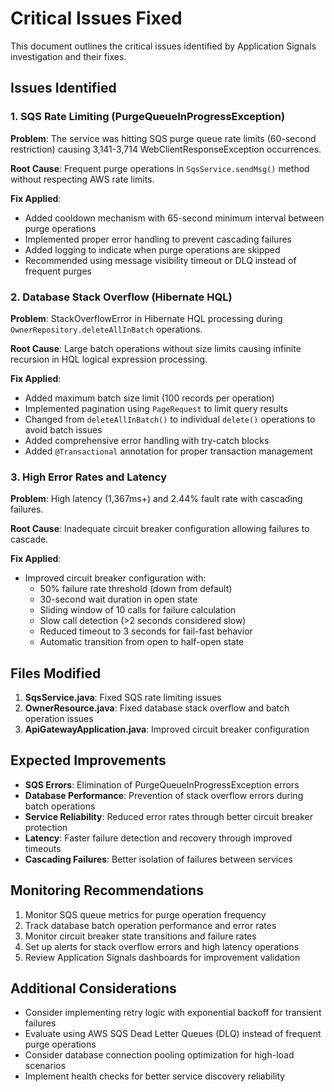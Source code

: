 # Critical Issues Fixed

This document outlines the critical issues identified by Application Signals investigation and their fixes.

## Issues Identified

### 1. SQS Rate Limiting (PurgeQueueInProgressException)
**Problem**: The service was hitting SQS purge queue rate limits (60-second restriction) causing 3,141-3,714 WebClientResponseException occurrences.

**Root Cause**: Frequent purge operations in `SqsService.sendMsg()` method without respecting AWS rate limits.

**Fix Applied**:
- Added cooldown mechanism with 65-second minimum interval between purge operations
- Implemented proper error handling to prevent cascading failures
- Added logging to indicate when purge operations are skipped
- Recommended using message visibility timeout or DLQ instead of frequent purges

### 2. Database Stack Overflow (Hibernate HQL)
**Problem**: StackOverflowError in Hibernate HQL processing during `OwnerRepository.deleteAllInBatch` operations.

**Root Cause**: Large batch operations without size limits causing infinite recursion in HQL logical expression processing.

**Fix Applied**:
- Added maximum batch size limit (100 records per operation)
- Implemented pagination using `PageRequest` to limit query results
- Changed from `deleteAllInBatch()` to individual `delete()` operations to avoid batch issues
- Added comprehensive error handling with try-catch blocks
- Added `@Transactional` annotation for proper transaction management

### 3. High Error Rates and Latency
**Problem**: High latency (1,367ms+) and 2.44% fault rate with cascading failures.

**Root Cause**: Inadequate circuit breaker configuration allowing failures to cascade.

**Fix Applied**:
- Improved circuit breaker configuration with:
  - 50% failure rate threshold (down from default)
  - 30-second wait duration in open state
  - Sliding window of 10 calls for failure calculation
  - Slow call detection (>2 seconds considered slow)
  - Reduced timeout to 3 seconds for fail-fast behavior
  - Automatic transition from open to half-open state

## Files Modified

1. **SqsService.java**: Fixed SQS rate limiting issues
2. **OwnerResource.java**: Fixed database stack overflow and batch operation issues  
3. **ApiGatewayApplication.java**: Improved circuit breaker configuration

## Expected Improvements

- **SQS Errors**: Elimination of PurgeQueueInProgressException errors
- **Database Performance**: Prevention of stack overflow errors during batch operations
- **Service Reliability**: Reduced error rates through better circuit breaker protection
- **Latency**: Faster failure detection and recovery through improved timeouts
- **Cascading Failures**: Better isolation of failures between services

## Monitoring Recommendations

1. Monitor SQS queue metrics for purge operation frequency
2. Track database batch operation performance and error rates
3. Monitor circuit breaker state transitions and failure rates
4. Set up alerts for stack overflow errors and high latency operations
5. Review Application Signals dashboards for improvement validation

## Additional Considerations

- Consider implementing retry logic with exponential backoff for transient failures
- Evaluate using AWS SQS Dead Letter Queues (DLQ) instead of frequent purge operations
- Consider database connection pooling optimization for high-load scenarios
- Implement health checks for better service discovery reliability